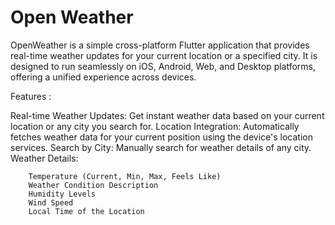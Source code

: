# Open Weather

OpenWeather is a simple cross-platform Flutter application that provides 
real-time weather updates for your current location or a specified city. 
It is designed to run seamlessly on iOS, Android, Web, and Desktop platforms, 
offering a unified experience across devices.

Features
:

Real-time Weather Updates: Get instant weather data based on your current location or any city you search for.
    Location Integration: Automatically fetches weather data for your current position using the device's location services.
    Search by City: Manually search for weather details of any city.
    Weather Details:
    
        Temperature (Current, Min, Max, Feels Like)
        Weather Condition Description
        Humidity Levels
        Wind Speed
        Local Time of the Location    
